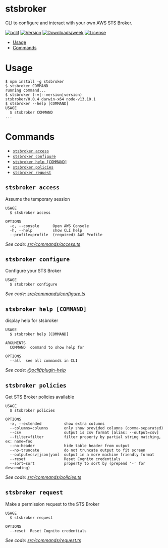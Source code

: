 stsbroker
=========

CLI to configure and interact with your own AWS STS Broker.

[![oclif](https://img.shields.io/badge/cli-oclif-brightgreen.svg)](https://oclif.io)
[![Version](https://img.shields.io/npm/v/stsbroker.svg)](https://npmjs.org/package/stsbroker)
[![Downloads/week](https://img.shields.io/npm/dw/stsbroker.svg)](https://npmjs.org/package/stsbroker)
[![License](https://img.shields.io/npm/l/stsbroker.svg)](https://github.com/nascit/sts-broker-cli/blob/master/package.json)

<!-- toc -->
* [Usage](#usage)
* [Commands](#commands)
<!-- tocstop -->
# Usage
<!-- usage -->
```sh-session
$ npm install -g stsbroker
$ stsbroker COMMAND
running command...
$ stsbroker (-v|--version|version)
stsbroker/0.0.4 darwin-x64 node-v13.10.1
$ stsbroker --help [COMMAND]
USAGE
  $ stsbroker COMMAND
...
```
<!-- usagestop -->
# Commands
<!-- commands -->
* [`stsbroker access`](#stsbroker-access)
* [`stsbroker configure`](#stsbroker-configure)
* [`stsbroker help [COMMAND]`](#stsbroker-help-command)
* [`stsbroker policies`](#stsbroker-policies)
* [`stsbroker request`](#stsbroker-request)

## `stsbroker access`

Assume the temporary session

```
USAGE
  $ stsbroker access

OPTIONS
  -c, --console      Open AWS Console
  -h, --help         show CLI help
  --profile=profile  (required) AWS Profile
```

_See code: [src/commands/access.ts](https://github.com/nascit/sts-broker-cli/blob/v0.0.4/src/commands/access.ts)_

## `stsbroker configure`

Configure your STS Broker

```
USAGE
  $ stsbroker configure
```

_See code: [src/commands/configure.ts](https://github.com/nascit/sts-broker-cli/blob/v0.0.4/src/commands/configure.ts)_

## `stsbroker help [COMMAND]`

display help for stsbroker

```
USAGE
  $ stsbroker help [COMMAND]

ARGUMENTS
  COMMAND  command to show help for

OPTIONS
  --all  see all commands in CLI
```

_See code: [@oclif/plugin-help](https://github.com/oclif/plugin-help/blob/v2.2.3/src/commands/help.ts)_

## `stsbroker policies`

Get STS Broker policies available

```
USAGE
  $ stsbroker policies

OPTIONS
  -x, --extended          show extra columns
  --columns=columns       only show provided columns (comma-separated)
  --csv                   output is csv format [alias: --output=csv]
  --filter=filter         filter property by partial string matching, ex: name=foo
  --no-header             hide table header from output
  --no-truncate           do not truncate output to fit screen
  --output=csv|json|yaml  output in a more machine friendly format
  --reset                 Reset Cognito credentials
  --sort=sort             property to sort by (prepend '-' for descending)
```

_See code: [src/commands/policies.ts](https://github.com/nascit/sts-broker-cli/blob/v0.0.4/src/commands/policies.ts)_

## `stsbroker request`

Make a permission request to the STS Broker

```
USAGE
  $ stsbroker request

OPTIONS
  --reset  Reset Cognito credentials
```

_See code: [src/commands/request.ts](https://github.com/nascit/sts-broker-cli/blob/v0.0.4/src/commands/request.ts)_
<!-- commandsstop -->
